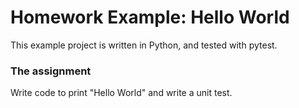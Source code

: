 # Homework Example: Hello World
This example project is written in Python, and tested with pytest.

### The assignment
Write code to print "Hello World" and write a unit test.
